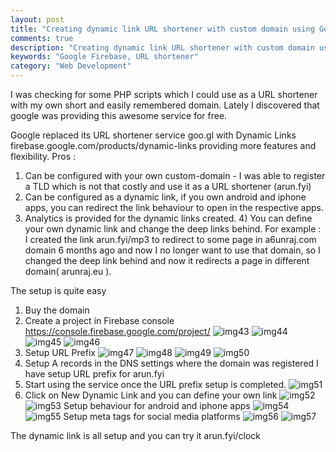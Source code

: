 ```yaml
---
layout: post
title: "Creating dynamic link URL shortener with custom domain using Google Firebase"
comments: true
description: "Creating dynamic link URL shortener with custom domain using Google Firebase"
keywords: "Google Firebase, URL shortener"
category: "Web Development"
---
```

I was checking for some PHP scripts which I could use as a URL shortener with my own short and easily remembered domain. Lately I discovered that google was providing this awesome service for free.

Google replaced its URL shortener service goo.gl with Dynamic Links firebase.google.com/products/dynamic-links providing more features and flexibility. 
Pros : 
1) Can be configured with your own custom-domain - I was able to register a TLD which is not that costly and use it as a URL shortener (arun.fyi) 
2) Can be configured as a dynamic link, if you own android and iphone apps, you can redirect the link behaviour to open in the respective apps. 
3) Analytics is provided for the dynamic links created. 4) You can define your own dynamic link and change the deep links behind.
For example : I created the link arun.fyi/mp3 to redirect to some page in a6unraj.com domain 6 months ago and now I no longer want to use that domain, so I changed the deep link behind and now it redirects a page in different domain( arunraj.eu ).

The setup is quite easy

1) Buy the domain
2) Create a project in Firebase console https://console.firebase.google.com/project/
![img43](https://github.com/a6unraj/a6unraj.github.io/raw/master/assets/images/img43.jfif)
![img44](https://github.com/a6unraj/a6unraj.github.io/raw/master/assets/images/img44.jfif)
![img45](https://github.com/a6unraj/a6unraj.github.io/raw/master/assets/images/img45.jfif)
![img46](https://github.com/a6unraj/a6unraj.github.io/raw/master/assets/images/img46.jfif)
3) Setup URL Prefix
![img47](https://github.com/a6unraj/a6unraj.github.io/raw/master/assets/images/img47.jfif)
![img48](https://github.com/a6unraj/a6unraj.github.io/raw/master/assets/images/img48.jfif)
![img49](https://github.com/a6unraj/a6unraj.github.io/raw/master/assets/images/img49.jfif)
![img50](https://github.com/a6unraj/a6unraj.github.io/raw/master/assets/images/img50.jfif)
4) Setup A records in the DNS settings where the domain was registered I have setup URL prefix for arun.fyi
5) Start using the service once the URL prefix setup is completed.
![img51](https://github.com/a6unraj/a6unraj.github.io/raw/master/assets/images/img51.jfif)
6) Click on New Dynamic Link and you can define your own link
![img52](https://github.com/a6unraj/a6unraj.github.io/raw/master/assets/images/img52.jfif)
![img53](https://github.com/a6unraj/a6unraj.github.io/raw/master/assets/images/img53.jfif)
   Setup behaviour for android and iphone apps
![img54](https://github.com/a6unraj/a6unraj.github.io/raw/master/assets/images/img54.jfif)
![img55](https://github.com/a6unraj/a6unraj.github.io/raw/master/assets/images/img55.jfif)
   Setup meta tags for social media platforms
![img56](https://github.com/a6unraj/a6unraj.github.io/raw/master/assets/images/img56.jfif)
![img57](https://github.com/a6unraj/a6unraj.github.io/raw/master/assets/images/img57.jfif)

 The dynamic link is all setup and you can try it arun.fyi/clock
